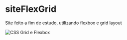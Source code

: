 # siteFlexGrid
 Site feito a fim de estudo, utilizando flexbox e grid layout
 
 ![CSS Grid e Flexbox](https://user-images.githubusercontent.com/62728037/119720613-914f2680-be40-11eb-82d1-c9c20908e4c9.gif)
